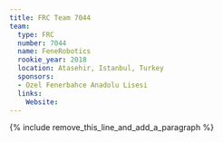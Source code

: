 ```yaml
---
title: FRC Team 7044
team:
  type: FRC
  number: 7044
  name: FeneRobotics
  rookie_year: 2018
  location: Atasehir, Istanbul, Turkey
  sponsors:
  - Ozel Fenerbahce Anadolu Lisesi
  links:
    Website:
---
```


{% include remove_this_line_and_add_a_paragraph %}